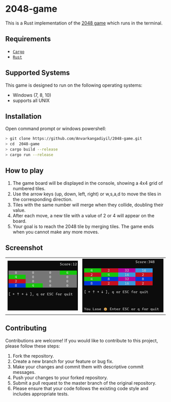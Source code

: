 
# 2048-game
This is a Rust implementation of the [2048 game](https://en.wikipedia.org/wiki/2048_\(video_game\))  which runs in the terminal.  

## Requirements

- [`Cargo`](https://www.rust-lang.org/tools/install)
- [`Rust`](https://www.rust-lang.org/tools/install)

## Supported Systems

This game is designed to run on the following operating systems:

- Windows (7, 8, 10)
- supports all UNIX

## Installation 
 Open command prompt or windows powershell:
```bash
> git clone https://github.com/Anvarkangadiyil/2048-game.git
> cd  2048-game
> cargo build --release
> cargo run --release

```


## How to play  

1. The game board will be displayed in the console, showing a 4x4 grid of numbered tiles.
2. Use the arrow keys (up, down, left, right) or w,s,a,d to move the tiles in the corresponding direction.
3. Tiles with the same number will merge when they collide, doubling their value.
4. After each move, a new tile with a value of 2 or 4 will appear on the board.
5. Your goal is to reach the 2048 tile by merging tiles. The game ends when you cannot make any more moves.


## Screenshot 

 <table background-color="white">
     <tr>
       <th>
             <img src="https://github.com/Anvarkangadiyil/2048-game/blob/main/screenshot/before_lose.png" alt="before lose game">
       </th>
       <th>
             <img src="https://github.com/Anvarkangadiyil/2048-game/blob/main/screenshot/after_lose.png" alt="lose game">
       </td>
     </tr>
   </table>
  


## Contributing
Contributions are welcome! If you would like to contribute to this project, please follow these steps:  

1. Fork the repository.  
2. Create a new branch for your feature or bug fix.  
3. Make your changes and commit them with descriptive commit messages.  
4. Push your changes to your forked repository.  
5. Submit a pull request to the master branch of the original repository.  
6. Please ensure that your code follows the existing code style and includes appropriate tests.



 

